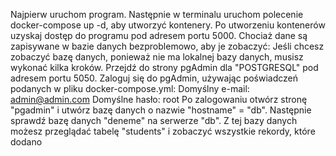 Najpierw uruchom program.
Następnie w terminalu uruchom polecenie docker-compose up -d, aby utworzyć kontenery.
Po utworzeniu kontenerów uzyskaj dostęp do programu pod adresem portu 5000.
Chociaż dane są zapisywane w bazie danych bezproblemowo, aby je zobaczyć:
Jeśli chcesz zobaczyć bazę danych, ponieważ nie ma lokalnej bazy danych, musisz wykonać kilka kroków.
Przejdź do strony pgAdmin dla "POSTGRESQL" pod adresem portu 5050.
Zaloguj się do pgAdmin, używając poświadczeń podanych w pliku docker-compose.yml:
Domyślny e-mail: admin@admin.com
Domyślne hasło: root
Po zalogowaniu otwórz stronę "pgadmin" i utwórz bazę danych o nazwie "hostname" = "db".
Następnie sprawdź bazę danych "deneme" na serwerze "db".
Z tej bazy danych możesz przeglądać tabelę "students" i zobaczyć wszystkie rekordy, które dodano
